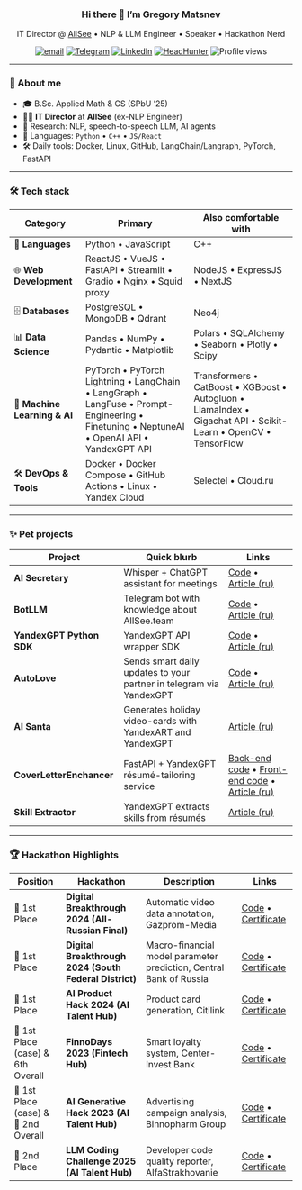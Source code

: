 <h3 align="center">Hi there 👋 I’m Gregory Matsnev</h3>

<p align="center">
  IT Director @ <a href="https://allsee.team">AllSee</a> • NLP & LLM Engineer • Speaker • Hackathon Nerd
</p>

<p align="center">
  <a href="mailto:grigorij1m@gmail.com"><img src="https://img.shields.io/badge/email-D14836?style=flat&logo=gmail&logoColor=white" alt="email"></a>
  <a href="https://t.me/gregory1m"><img src="https://img.shields.io/badge/Telegram-26A5E4?style=flat&logo=telegram&logoColor=white" alt="Telegram"></a>
  <a href="https://linkedin.com/in/yourprofile"><img src="https://img.shields.io/badge/LinkedIn-0a66c2?style=flat&logo=linkedin&logoColor=white" alt="LinkedIn"></a>
  <a href="https://hh.ru/resume/yourresume"><img src="https://img.shields.io/badge/HeadHunter-ff0002?style=flat&logo=briefcase&logoColor=white" alt="HeadHunter"></a>
  <img src="https://komarev.com/ghpvc/?username=PE51K&style=flat&color=blue" alt="Profile views"/>
</p>

---

### 🚀 About me
- 🎓 B.Sc. Applied Math & CS (SPbU ’25)  
- 🧑‍💼 **IT Director** at **AllSee** (ex-NLP Engineer)  
- 🔬 Research: NLP, speech-to-speech LLM, AI agents  
- 💬 Languages: `Python` • `C++` • `JS/React`  
- 🛠 Daily tools: Docker, Linux, GitHub, LangChain/Langraph, PyTorch, FastAPI  

---

### 🛠 Tech stack
| Category | Primary | Also comfortable with |
|----------|---------|-----------------------|
| 🐍 **Languages** | Python • JavaScript | C++ |
| 🌐 **Web Development** | ReactJS • VueJS • FastAPI • Streamlit • Gradio • Nginx • Squid proxy | NodeJS • ExpressJS • NextJS |
| 🗄️ **Databases** | PostgreSQL • MongoDB • Qdrant | Neo4j |
| 📊 **Data Science** | Pandas • NumPy • Pydantic • Matplotlib | Polars • SQLAlchemy • Seaborn • Plotly • Scipy |
| 🤖 **Machine Learning & AI** | PyTorch • PyTorch Lightning • LangChain • LangGraph • LangFuse • Prompt-Engineering • Finetuning • NeptuneAI • OpenAI API • YandexGPT API | Transformers • CatBoost • XGBoost • Autogluon • LlamaIndex • Gigachat API • Scikit-Learn • OpenCV • TensorFlow |
| 🛠️ **DevOps & Tools** | Docker • Docker Compose • GitHub Actions • Linux • Yandex Cloud | Selectel • Cloud.ru |

---

### ✨ Pet projects
| Project | Quick blurb | Links |
|---------|-------------|-------|
| **AI Secretary** | Whisper + ChatGPT assistant for meetings | [Code](https://github.com/allseeteam/ai-secretary) • [Article (ru)](https://habr.com/ru/articles/804329/) |
| **BotLLM** | Telegram bot with knowledge about AllSee.team | [Code](https://github.com/allseeteam/allsee-info-bot) • [Article (ru)](https://habr.com/ru/articles/889420/) |
| **YandexGPT Python SDK** | YandexGPT API wrapper SDK | [Code](https://github.com/allseeteam/yandexgpt-python) • [Article (ru)](https://habr.com/ru/articles/812979/) |
| **AutoLove** | Sends smart daily updates to your partner in telegram via YandexGPT | [Code](https://github.com/allseeteam/auto-chat) • [Article (ru)](https://habr.com/ru/articles/795597/) |
| **AI Santa** | Generates holiday video-cards with YandexART and YandexGPT | [Article (ru)](https://habr.com/ru/articles/870844/) |
| **CoverLetterEnchancer** | FastAPI + YandexGPT résumé-tailoring service | [Back-end code](https://github.com/allseeteam/cover-letter-enchancer-backend) • [Front-end code](https://github.com/allseeteam/cover-letter-enchancer-frontend) • [Article (ru)](https://habr.com/ru/articles/796107/) |
| **Skill Extractor** | YandexGPT extracts skills from résumés | [Article (ru)](https://habr.com/ru/articles/823035/) |

---

### 🏆 Hackathon Highlights

| Position | Hackathon | Description | Links |
|----------|-----------|-------------|-------|
| 🥇 1st Place | **Digital Breakthrough 2024 (All-Russian Final)** | Automatic video data annotation, Gazprom-Media | [Code]() • [Certificate]() |
| 🥇 1st Place | **Digital Breakthrough 2024 (South Federal District)** | Macro-financial model parameter prediction, Central Bank of Russia | [Code]() • [Certificate]() |
| 🥇 1st Place | **AI Product Hack 2024 (AI Talent Hub)** | Product card generation, Citilink | [Code]() • [Certificate]() |
| 🥇 1st Place (case) & 6th Overall | **FinnoDays 2023 (Fintech Hub)** | Smart loyalty system, Center-Invest Bank | [Code]() • [Certificate]() |
| 🥇 1st Place (case) & 🥈 2nd Overall | **AI Generative Hack 2023 (AI Talent Hub)** | Advertising campaign analysis, Binnopharm Group | [Code]() • [Certificate]() |
| 🥈 2nd Place | **LLM Coding Challenge 2025 (AI Talent Hub)** | Developer code quality reporter, AlfaStrakhovanie | [Code]() • [Certificate]() |
